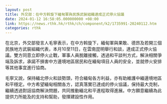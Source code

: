 ```yaml
---
layout: post
title: 外交部：在中方斡旋下緬甸軍與民族武裝組織達成正式停火協議
date: 2024-01-12 16:58:05.000000000 +08:00
link: https://news.rthk.hk/rthk/ch/component/k2/1735991-20240112.htm
categories: rthk
---
```


在北京，外交部發言人毛寧表示，在中方斡旋下，緬甸軍與果敢、德昂及若開三個民族地方武裝組織代表，本月10至11日，在雲南昆明舉行和談，達成正式停火協議。雙方同意立即停火止戰，軍事人員脫離接觸，透過和平談判方式，解決相關爭端及訴求，承諾不損害中方邊境地區居民和在緬甸項目人員的安全，並就停火安排等其他事宜進行協商。

毛寧又說，保持緬北停火和談勢頭，符合緬甸各方利益，亦有助維護中緬邊境地區和平穩定。中方希望緬甸相關各方，認真落實已達成的停火協議，保持最大克制，繼續透過對話協商解決問題，共同推動緬北和平進程取得進展。中方願意繼續為此提供力所能及的支持和幫助，發揮建設性作用。
